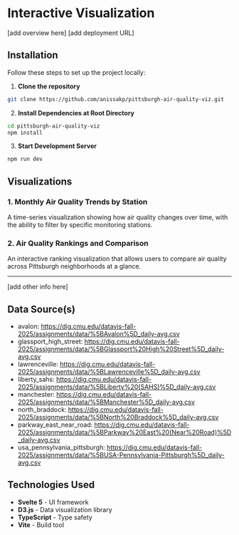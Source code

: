 # Interactive Visualization

[add overview here]
[add deployment URL]


## Installation
Follow these steps to set up the project locally:

1. **Clone the repository**
```bash
git clone https://github.com/anissakp/pittsburgh-air-quality-viz.git
```

2. **Install Dependencies at Root Directory**
```bash
cd pittsburgh-air-quality-viz
npm install
```

3. **Start Development Server**
```bash
npm run dev
```



## Visualizations

### 1. Monthly Air Quality Trends by Station
A time-series visualization showing how air quality changes over time, with the ability to filter by specific monitoring stations.

### 2. Air Quality Rankings and Comparison
An interactive ranking visualization that allows users to compare air quality across Pittsburgh neighborhoods at a glance.

---

[add other info here]


## Data Source(s)

- avalon: https://dig.cmu.edu/datavis-fall-2025/assignments/data/%5BAvalon%5D_daily-avg.csv
- glassport_high_street: https://dig.cmu.edu/datavis-fall-2025/assignments/data/%5BGlassport%20High%20Street%5D_daily-avg.csv
- lawrenceville: https://dig.cmu.edu/datavis-fall-2025/assignments/data/%5BLawrenceville%5D_daily-avg.csv
- liberty_sahs: https://dig.cmu.edu/datavis-fall-2025/assignments/data/%5BLiberty%20(SAHS)%5D_daily-avg.csv
- manchester: https://dig.cmu.edu/datavis-fall-2025/assignments/data/%5BManchester%5D_daily-avg.csv
- north_braddock: https://dig.cmu.edu/datavis-fall-2025/assignments/data/%5BNorth%20Braddock%5D_daily-avg.csv
- parkway_east_near_road: https://dig.cmu.edu/datavis-fall-2025/assignments/data/%5BParkway%20East%20(Near%20Road)%5D_daily-avg.csv
- usa_pennsylvania_pittsburgh: https://dig.cmu.edu/datavis-fall-2025/assignments/data/%5BUSA-Pennsylvania-Pittsburgh%5D_daily-avg.csv

## Technologies Used
- **Svelte 5** - UI framework
- **D3.js** - Data visualization library
- **TypeScript** - Type safety
- **Vite** - Build tool
